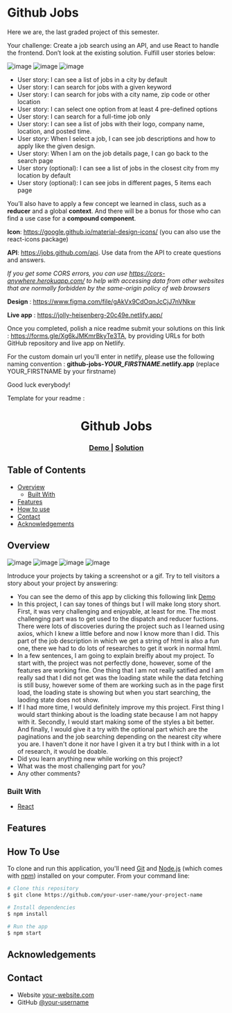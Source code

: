 # Github Jobs

Here we are, the last graded project of this semester.

Your challenge: Create a job search using an API, and use React to handle the frontend. Don’t look at the existing solution. Fulfill user stories below:

![image](./assets/1.png)
![image](./assets/2.png)
![image](./assets/3.png)

- User story: I can see a list of jobs in a city by default
- User story: I can search for jobs with a given keyword
- User story: I can search for jobs with a city name, zip code or other location
- User story: I can select one option from at least 4 pre-defined options
- User story: I can search for a full-time job only
- User story: I can see a list of jobs with their logo, company name, location, and posted time.
- User story: When I select a job, I can see job descriptions and how to apply like the given design.
- User story: When I am on the job details page, I can go back to the search page
- User story (optional): I can see a list of jobs in the closest city from my location by default
- User story (optional): I can see jobs in different pages, 5 items each page

You’ll also have to apply a few concept we learned in class, such as a **reducer** and a global **context**. And there will be a bonus for those who can find a use case for a **compound component**.

**Icon**: https://google.github.io/material-design-icons/ (you can also use the react-icons package)

**API**: https://jobs.github.com/api. Use data from the API to create questions and answers.

*If you get some CORS errors, you can use https://cors-anywhere.herokuapp.com/ to help with accessing data from other websites that are normally forbidden by the same-origin policy of web browsers*

**Design** : https://www.figma.com/file/gAkVx9CdOqnJcCjJ7nVNkw

**Live app** : https://jolly-heisenberg-20c49e.netlify.app/

Once you completed, polish a nice readme submit your solutions on this link : https://forms.gle/Xg6kJMKmrBkyTe3TA, by providing URLs for both GitHub repository and live app on Netlify.

For the custom domain url you'll enter in netlify, please use the following naming convention : **github-jobs-_YOUR_FIRSTNAME_.netlify.app** (replace YOUR_FIRSTNAME by your firstname)

Good luck everybody!

Template for your readme :

<!-- Please update value in the {}  -->

<h1 align="center">Github Jobs</h1>

<div align="center">
  <h3>
    <a href="https://github-jobs-tanteli.netlify.app/">
      Demo
    </a>
    <span> | </span>
    <a href="https://github.com/starjardin/github-jobs">
      Solution
    </a>
  </h3>
</div>

<!-- TABLE OF CONTENTS -->

## Table of Contents

-   [Overview](#overview)
    -   [Built With](#built-with)
-   [Features](#features)
-   [How to use](#how-to-use)
-   [Contact](#contact)
-   [Acknowledgements](#acknowledgements)

<!-- OVERVIEW -->

## Overview

![image](./assets/jobDesc_lg.jpg)
![image](./assets/jobDesc_sm.jpg)
![image](./assets/jobSearch_sm.jpg)
![image](./assets/jobSearch_lg.jpg)

Introduce your projects by taking a screenshot or a gif. Try to tell visitors a story about your project by answering:

-   You can see the demo of this app by clicking this following link <a href="https://github-jobs-tanteli.netlify.app/">Demo</a>
-   In this project, I can say tones of things but I will make long story short. First, it was very challenging and enjoyable, at least for me. The most challenging part was to get used to the dispatch and reducer fuctions. There were lots of discoveries during the project such as I learned using axios, which I knew a little before and now I know more than I did. This part of the job description in which we get a string of html is also a fun one, there we had to do lots of researches to get it work in normal html.
-   In a few sentences, I am going to explain breifly about my project. To start with, the project was not perfectly done, however, some of the features are working fine. One thing that I am not really satified and I am really sad that I did not get was the loading state while the data fetching is still busy, however some of them are working such as in the page first load, the loading state is showing but when you start searching, the laoding state does not show.
-   If I had more time, I would definitely improve my this project. First thing I would start thinking about is the loading state because I am not happy with it. Secondly, I would start making some of the styles a bit better. And finally, I would give it a try with the optional part which are the paginations and the job searching depending on the nearest city where you are. I haven't done it nor have I given it a try but I think with in a lot of research, it would be doable.
-   Did you learn anything new while working on this project?
-   What was the most challenging part for you?
-   Any other comments?



### Built With

<!-- This section should list any major frameworks that you built your project using. Here are a few examples.-->

-   [React](https://reactjs.org/)

## Features

<!-- List the features of your application or follow the template. Don't share the figma file here :) -->

## How To Use

<!-- Example: -->

To clone and run this application, you'll need [Git](https://git-scm.com) and [Node.js](https://nodejs.org/en/download/) (which comes with [npm](http://npmjs.com)) installed on your computer. From your command line:

```bash
# Clone this repository
$ git clone https://github.com/your-user-name/your-project-name

# Install dependencies
$ npm install

# Run the app
$ npm start
```

## Acknowledgements

<!-- This section should list any articles or add-ons/plugins that helps you to complete the project. This is optional but it will help you in the future. For example: -->

## Contact

-   Website [your-website.com](https://{your-web-site-link})
-   GitHub [@your-username](https://github.com/starjardin)
